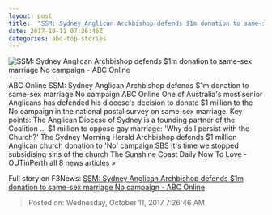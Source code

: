 ```yaml
---
layout: post
title:  "SSM: Sydney Anglican Archbishop defends $1m donation to same-sex marriage No campaign - ABC Online"
date: 2017-10-11 07:26:46Z
categories: abc-top-stories
---
```


![SSM: Sydney Anglican Archbishop defends $1m donation to same-sex marriage No campaign - ABC Online](http://www.abc.net.au/news/image/8376352-1x1-700x700.jpg)

ABC Online SSM: Sydney Anglican Archbishop defends $1m donation to same-sex marriage No campaign ABC Online One of Australia's most senior Anglicans has defended his diocese's decision to donate $1 million to the No campaign in the national postal survey on same-sex marriage. Key points: The Anglican Diocese of Sydney is a founding partner of the Coalition ... $1 million to oppose gay marriage: 'Why do I persist with the Church?' The Sydney Morning Herald Archbishop defends $1 million Anglican church donation to 'No' campaign SBS It's time we stopped subsidising sins of the church The Sunshine Coast Daily Now To Love - OUTinPerth all 8 news articles »


Full story on F3News: [SSM: Sydney Anglican Archbishop defends $1m donation to same-sex marriage No campaign - ABC Online](http://www.f3nws.com/n/EAcpRE)

> Posted on: Wednesday, October 11, 2017 7:26:46 AM
